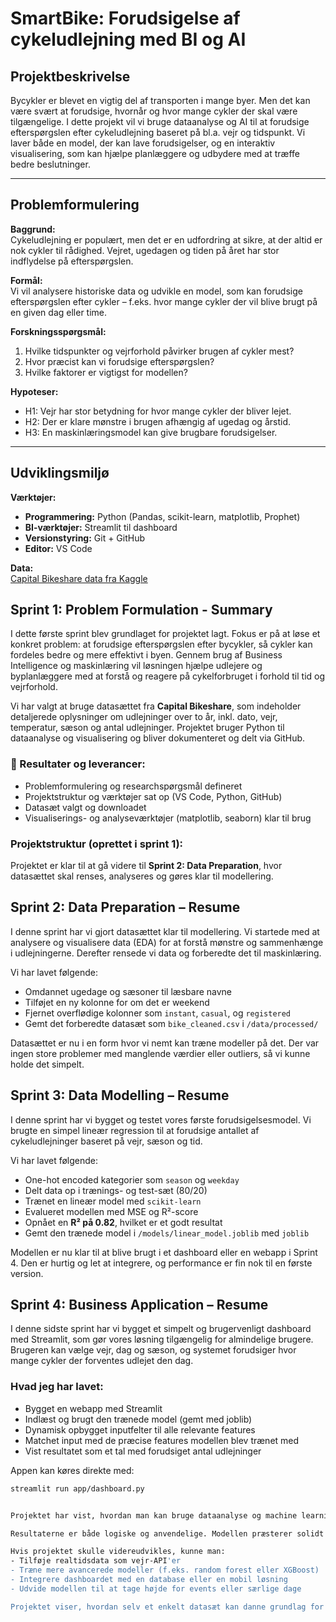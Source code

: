 #  SmartBike: Forudsigelse af cykeludlejning med BI og AI

##  Projektbeskrivelse

Bycykler er blevet en vigtig del af transporten i mange byer. Men det kan være svært at forudsige, hvornår og hvor mange cykler der skal være tilgængelige. I dette projekt vil vi bruge dataanalyse og AI til at forudsige efterspørgslen efter cykeludlejning baseret på bl.a. vejr og tidspunkt. Vi laver både en model, der kan lave forudsigelser, og en interaktiv visualisering, som kan hjælpe planlæggere og udbydere med at træffe bedre beslutninger.

---

##  Problemformulering

**Baggrund:**  
Cykeludlejning er populært, men det er en udfordring at sikre, at der altid er nok cykler til rådighed. Vejret, ugedagen og tiden på året har stor indflydelse på efterspørgslen.

**Formål:**  
Vi vil analysere historiske data og udvikle en model, som kan forudsige efterspørgslen efter cykler – f.eks. hvor mange cykler der vil blive brugt på en given dag eller time.

**Forskningsspørgsmål:**
1. Hvilke tidspunkter og vejrforhold påvirker brugen af cykler mest?
2. Hvor præcist kan vi forudsige efterspørgslen?
3. Hvilke faktorer er vigtigst for modellen?

**Hypoteser:**
- H1: Vejr har stor betydning for hvor mange cykler der bliver lejet.
- H2: Der er klare mønstre i brugen afhængig af ugedag og årstid.
- H3: En maskinlæringsmodel kan give brugbare forudsigelser.

---

##  Udviklingsmiljø

**Værktøjer:**
- **Programmering:** Python (Pandas, scikit-learn, matplotlib, Prophet)
- **BI-værktøjer:** Streamlit til dashboard
- **Versionstyring:** Git + GitHub
- **Editor:** VS Code

**Data:**  
[Capital Bikeshare data fra Kaggle](https://www.kaggle.com/datasets/lakshmi25npathi/bike-sharing-dataset)

##  Sprint 1: Problem Formulation - Summary

I dette første sprint blev grundlaget for projektet lagt. Fokus er på at løse et konkret problem: at forudsige efterspørgslen efter bycykler, så cykler kan fordeles bedre og mere effektivt i byen. Gennem brug af Business Intelligence og maskinlæring vil løsningen hjælpe udlejere og byplanlæggere med at forstå og reagere på cykelforbruget i forhold til tid og vejrforhold.

Vi har valgt at bruge datasættet fra **Capital Bikeshare**, som indeholder detaljerede oplysninger om udlejninger over to år, inkl. dato, vejr, temperatur, sæson og antal udlejninger. Projektet bruger Python til dataanalyse og visualisering og bliver dokumenteret og delt via GitHub.

### 🔧 Resultater og leverancer:
- Problemformulering og researchspørgsmål defineret
- Projektstruktur og værktøjer sat op (VS Code, Python, GitHub)
- Datasæt valgt og downloadet
- Visualiserings- og analyseværktøjer (matplotlib, seaborn) klar til brug

###  Projektstruktur (oprettet i sprint 1):
Projektet er klar til at gå videre til **Sprint 2: Data Preparation**, hvor datasættet skal renses, analyseres og gøres klar til modellering.

##  Sprint 2: Data Preparation – Resume

I denne sprint har vi gjort datasættet klar til modellering. Vi startede med at analysere og visualisere data (EDA) for at forstå mønstre og sammenhænge i udlejningerne. Derefter rensede vi data og forberedte det til maskinlæring.

Vi har lavet følgende:
- Omdannet ugedage og sæsoner til læsbare navne
- Tilføjet en ny kolonne for om det er weekend
- Fjernet overflødige kolonner som `instant`, `casual`, og `registered`
- Gemt det forberedte datasæt som `bike_cleaned.csv` i `/data/processed/`

Datasættet er nu i en form hvor vi nemt kan træne modeller på det. Der var ingen store problemer med manglende værdier eller outliers, så vi kunne holde det simpelt.

##  Sprint 3: Data Modelling – Resume

I denne sprint har vi bygget og testet vores første forudsigelsesmodel. Vi brugte en simpel lineær regression til at forudsige antallet af cykeludlejninger baseret på vejr, sæson og tid.

Vi har lavet følgende:
- One-hot encoded kategorier som `season` og `weekday`
- Delt data op i trænings- og test-sæt (80/20)
- Trænet en lineær model med `scikit-learn`
- Evalueret modellen med MSE og R²-score
- Opnået en **R² på 0.82**, hvilket er et godt resultat
- Gemt den trænede model i `/models/linear_model.joblib` med `joblib`

Modellen er nu klar til at blive brugt i et dashboard eller en webapp i Sprint 4. Den er hurtig og let at integrere, og performance er fin nok til en første version.

##  Sprint 4: Business Application – Resume

I denne sidste sprint har vi bygget et simpelt og brugervenligt dashboard med Streamlit, som gør vores løsning tilgængelig for almindelige brugere. Brugeren kan vælge vejr, dag og sæson, og systemet forudsiger hvor mange cykler der forventes udlejet den dag.

### Hvad jeg har lavet:
- Bygget en webapp med Streamlit
- Indlæst og brugt den trænede model (gemt med joblib)
- Dynamisk opbygget inputfelter til alle relevante features
- Matchet input med de præcise features modellen blev trænet med
- Vist resultatet som et tal med forudsiget antal udlejninger

Appen kan køres direkte med:
```bash
streamlit run app/dashboard.py


Projektet har vist, hvordan man kan bruge dataanalyse og machine learning til at skabe en brugbar forudsigelsesmodel for cykeludlejning. Gennem fire sprint har vi bevæget os fra idé og problemformulering til en fuldt funktionel webapp, hvor brugeren nemt kan få indsigt i forventet efterspørgsel.

Resultaterne er både logiske og anvendelige. Modellen præsterer solidt (R² = 0.82), og dashboardet gør det let for ikke-tekniske brugere at eksperimentere med forskellige scenarier. Det kan være nyttigt for både byplanlæggere og udlejningsfirmaer, som ønsker bedre overblik og planlægning.

Hvis projektet skulle videreudvikles, kunne man:
- Tilføje realtidsdata som vejr-API'er
- Træne mere avancerede modeller (f.eks. random forest eller XGBoost)
- Integrere dashboardet med en database eller en mobil løsning
- Udvide modellen til at tage højde for events eller særlige dage

Projektet viser, hvordan selv et enkelt datasæt kan danne grundlag for en konkret og værdiskabende BI-løsning.





